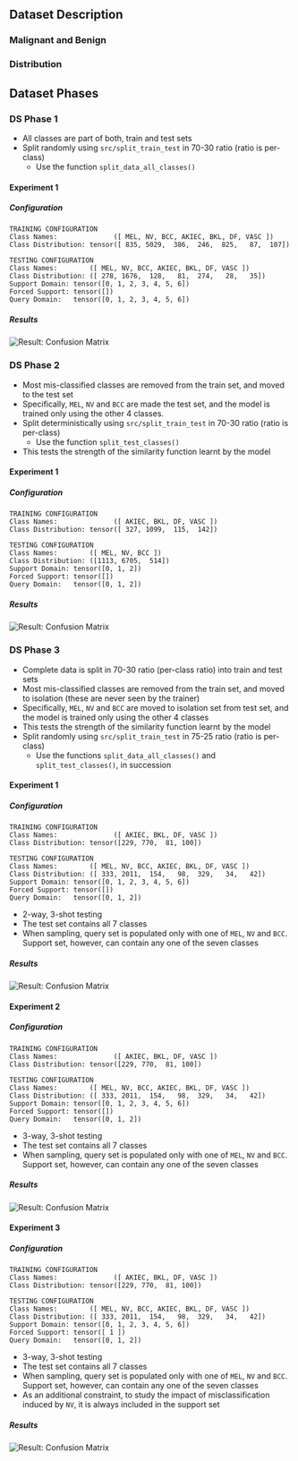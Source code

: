 ## Dataset Description

### Malignant and Benign

### Distribution


## Dataset Phases

### DS Phase 1

- All classes are part of both, train and test sets
- Split randomly using `src/split_train_test` in 70-30 ratio (ratio is per-class)
    - Use the function `split_data_all_classes()`

#### Experiment 1

##### Configuration
```
TRAINING CONFIGURATION
Class Names:              ([ MEL, NV, BCC, AKIEC, BKL, DF, VASC ])
Class Distribution: tensor([ 835, 5029,  386,  246,  825,   87,  107])

TESTING CONFIGURATION
Class Names:        ([ MEL, NV, BCC, AKIEC, BKL, DF, VASC ])
Class Distribution: ([ 278, 1676,  128,   81,  274,   28,   35])
Support Domain: tensor([0, 1, 2, 3, 4, 5, 6])
Forced Support: tensor([])
Query Domain:   tensor([0, 1, 2, 3, 4, 5, 6])
```

##### Results
![Result: Confusion Matrix](/assets/confusion-matrix/ds-phase-1_exp-1.jpg)

### DS Phase 2

- Most mis-classified classes are removed from the train set, and moved to the test set
- Specifically, `MEL`, `NV` and `BCC` are made the test set, and the model is trained only using the other 4 classes.
- Split deterministically using `src/split_train_test` in 70-30 ratio (ratio is per-class)
    - Use the function `split_test_classes()`
- This tests the strength of the similarity function learnt by the model

#### Experiment 1

##### Configuration
```
TRAINING CONFIGURATION
Class Names:              ([ AKIEC, BKL, DF, VASC ])
Class Distribution: tensor([ 327, 1099,  115,  142])

TESTING CONFIGURATION
Class Names:        ([ MEL, NV, BCC ])
Class Distribution: ([1113, 6705,  514])
Support Domain: tensor([0, 1, 2])
Forced Support: tensor([])
Query Domain:   tensor([0, 1, 2])
```

##### Results
![Result: Confusion Matrix](/assets/confusion-matrix/ds-phase-2_exp-1.jpg)

### DS Phase 3

- Complete data is split in 70-30 ratio (per-class ratio) into train and test sets
- Most mis-classified classes are removed from the train set, and moved to isolation (these are never seen by the trainer)
- Specifically, `MEL`, `NV` and `BCC` are moved to isolation set from test set, and the model is trained only using the other 4 classes
- This tests the strength of the similarity function learnt by the model
- Split randomly using `src/split_train_test` in 75-25 ratio (ratio is per-class)
    - Use the functions `split_data_all_classes()` and `split_test_classes()`, in succession


#### Experiment 1

##### Configuration
```
TRAINING CONFIGURATION
Class Names:              ([ AKIEC, BKL, DF, VASC ])
Class Distribution: tensor([229, 770,  81, 100])

TESTING CONFIGURATION
Class Names:        ([ MEL, NV, BCC, AKIEC, BKL, DF, VASC ])
Class Distribution: ([ 333, 2011,  154,   98,  329,   34,   42])
Support Domain: tensor([0, 1, 2, 3, 4, 5, 6])
Forced Support: tensor([])
Query Domain:   tensor([0, 1, 2])
```

- 2-way, 3-shot testing
- The test set contains all 7 classes
- When sampling, query set is populated only with one of `MEL`, `NV` and `BCC`. Support set, however, can contain any one of the seven classes

##### Results
![Result: Confusion Matrix](/assets/confusion-matrix/ds-phase-3_exp-1.jpg)

#### Experiment 2

##### Configuration
```
TRAINING CONFIGURATION
Class Names:              ([ AKIEC, BKL, DF, VASC ])
Class Distribution: tensor([229, 770,  81, 100])

TESTING CONFIGURATION
Class Names:        ([ MEL, NV, BCC, AKIEC, BKL, DF, VASC ])
Class Distribution: ([ 333, 2011,  154,   98,  329,   34,   42])
Support Domain: tensor([0, 1, 2, 3, 4, 5, 6])
Forced Support: tensor([])
Query Domain:   tensor([0, 1, 2])
```

- 3-way, 3-shot testing
- The test set contains all 7 classes
- When sampling, query set is populated only with one of `MEL`, `NV` and `BCC`. Support set, however, can contain any one of the seven classes

##### Results
![Result: Confusion Matrix](/assets/confusion-matrix/ds-phase-3_exp-2.jpg)



#### Experiment 3

##### Configuration
```
TRAINING CONFIGURATION
Class Names:              ([ AKIEC, BKL, DF, VASC ])
Class Distribution: tensor([229, 770,  81, 100])

TESTING CONFIGURATION
Class Names:        ([ MEL, NV, BCC, AKIEC, BKL, DF, VASC ])
Class Distribution: ([ 333, 2011,  154,   98,  329,   34,   42])
Support Domain: tensor([0, 1, 2, 3, 4, 5, 6])
Forced Support: tensor([ 1 ])
Query Domain:   tensor([0, 1, 2])
```

- 3-way, 3-shot testing
- The test set contains all 7 classes
- When sampling, query set is populated only with one of `MEL`, `NV` and `BCC`. Support set, however, can contain any one of the seven classes
- As an additional constraint, to study the impact of misclassification induced by `NV`, it is always included in the support set

##### Results
![Result: Confusion Matrix](/assets/confusion-matrix/ds-phase-3_exp-3.jpg)


